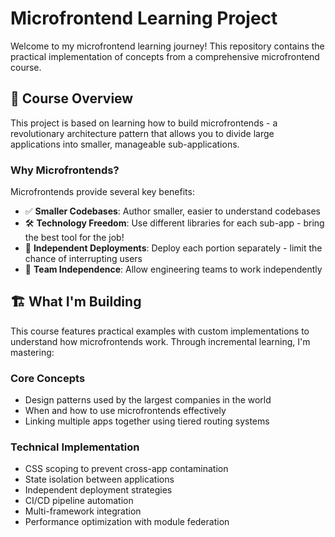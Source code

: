 # Microfrontend Learning Project

Welcome to my microfrontend learning journey! This repository contains the practical implementation of concepts from a comprehensive microfrontend course.

## 🎯 Course Overview

This project is based on learning how to build microfrontends - a revolutionary architecture pattern that allows you to divide large applications into smaller, manageable sub-applications.

### Why Microfrontends?

Microfrontends provide several key benefits:

- ✅ **Smaller Codebases**: Author smaller, easier to understand codebases
- 🛠️ **Technology Freedom**: Use different libraries for each sub-app - bring the best tool for the job!
- 🚀 **Independent Deployments**: Deploy each portion separately - limit the chance of interrupting users
- 👥 **Team Independence**: Allow engineering teams to work independently

## 🏗️ What I'm Building

This course features practical examples with custom implementations to understand how microfrontends work. Through incremental learning, I'm mastering:

### Core Concepts

- Design patterns used by the largest companies in the world
- When and how to use microfrontends effectively
- Linking multiple apps together using tiered routing systems

### Technical Implementation

- CSS scoping to prevent cross-app contamination
- State isolation between applications
- Independent deployment strategies
- CI/CD pipeline automation
- Multi-framework integration
- Performance optimization with module federation
